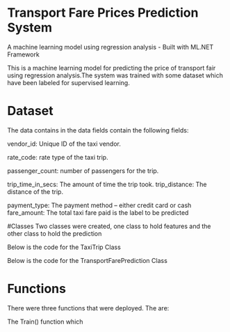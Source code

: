 # Transport Fare Prices Prediction System
 A machine learning model using regression analysis - Built with ML.NET Framework
 
 This is a machine learning model for predicting the price of transport fair using regression analysis.The system was trained with some dataset which have been labeled for supervised learning.  
 
# Dataset
The data contains in the data fields contain the following fields:

  vendor_id: Unique ID of the taxi vendor.
  
  rate_code: rate type of the taxi trip.
  
passenger_count: number of passengers for the trip.

trip_time_in_secs: The amount of time the trip took.
trip_distance: The distance of the trip.

payment_type: The payment method  – either credit card or cash
fare_amount: The total taxi fare paid is the label to be predicted

#Classes
Two classes were created, one class to hold features and the other class to hold the prediction

Below is the code for the TaxiTrip Class

Below is the code for the TransportFarePrediction Class

# Functions
There were three functions that were deployed. The are:

The Train() function which
